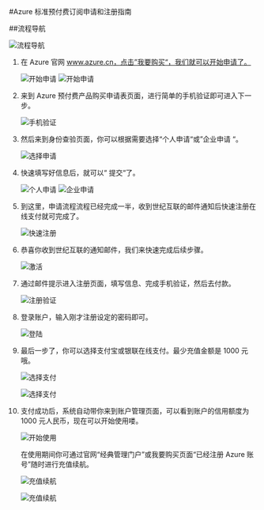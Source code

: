 <properties
	pageTitle="Azure 标准预付费订阅申请和注册指南"
    description=""
    services=""
    documentationCenter=""
    authors=""
    manager=""
    editor=""
    tags=""/>

<tags ms.service="" ms.date="" wacn.date="07/14/2016" wacn.lang="cn"/>

#Azure 标准预付费订阅申请和注册指南

##流程导航

![流程导航](./media/azure-pia-application-and-signup/process-guide.png)


1. 在 Azure 官网 www.azure.cn，点击”我要购买“，我们就可以开始申请了。
 
	![开始申请](./media/azure-pia-application-and-signup/01.jpg)
	![开始申请](./media/azure-pia-application-and-signup/02.jpg)

2. 来到 Azure 预付费产品购买申请表页面，进行简单的手机验证即可进入下一步。

	![手机验证](./media/azure-pia-application-and-signup/03.png)

3. 然后来到身份查验页面，你可以根据需要选择“个人申请“或”企业申请 “。

	![选择申请](./media/azure-pia-application-and-signup/04.png)

4. 快速填写好信息后，就可以“ 提交“了。

	![个人申请](./media/azure-pia-application-and-signup/05.png)
	![企业申请](./media/azure-pia-application-and-signup/06.png)
	
5. 到这里，申请流程流程已经完成一半，收到世纪互联的邮件通知后快速注册在线支付就可完成了。

	![快速注册](./media/azure-pia-application-and-signup/07.png)

6. 恭喜你收到世纪互联的通知邮件，我们来快速完成后续步骤。
 
	![激活](./media/azure-pia-application-and-signup/08.png)

7. 通过邮件提示进入注册页面，填写信息、完成手机验证，然后去付款。
 
	![注册验证](./media/azure-pia-application-and-signup/09.png)

8. 登录账户，输入刚才注册设定的密码即可。

	![登陆](./media/azure-pia-application-and-signup/10.png)

9. 最后一步了，你可以选择支付宝或银联在线支付。最少充值金额是 1000 元哦。
 
	![选择支付](./media/azure-pia-application-and-signup/11.jpg)

	![选择支付](./media/azure-pia-application-and-signup/12.png)

10. 支付成功后，系统自动带你来到账户管理页面，可以看到账户的信用额度为 1000 元人民币，现在可以开始使用喽。

	![开始使用](./media/azure-pia-application-and-signup/13.jpg)


	在使用期间你可通过官网“经典管理门户”或我要购买页面“已经注册 Azure 账号”随时进行充值续航。

	![充值续航](./media/azure-pia-application-and-signup/14.jpg)

	![充值续航](./media/azure-pia-application-and-signup/15.jpg)
 
 

